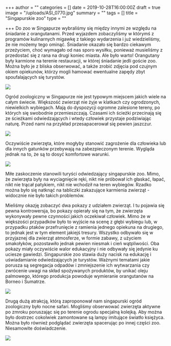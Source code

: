 +++
author = ""
categories = []
date = 2019-10-28T16:00:00Z
draft = true
image = "/uploads/ASI_0770.jpg"
summary = ""
tags = []
title = "Singapurskie zoo"
type = ""

+++
Do zoo w Singapurze wybraliśmy się między innymi ze względu na śniadanie z orangutanami. Przed wyjazdem zobaczyliśmy w którymś z programów kulinarnych migawkę z takiego wydarzenia i już wiedzieliśmy, że nie możemy tego ominąć. Śniadanie okazało się bardzo ciekawym przeżyciem, choć wymagało od nas sporo wysiłku, ponieważ musieliśmy z przedostać się z rana na drugi koniec miasta. Ale było warto! Orangutany były karmione na terenie restauracji, w której śniadanie jedli goście zoo. Można było je z bliska obserwować, a także zrobić zdjęcia pod czujnym okiem opiekunów, którzy mogli hamować ewentualne zapędy zbyt spoufalających się turystów.

![](/uploads/ASI_0759-1.jpg)

Ogród zoologiczny w Singapurze nie jest typowym miejscem jakich wiele na całym świecie. Większość zwierząt nie żyje w klatkach czy ogrodzonych, niewielkich wybiegach. Mają do dyspozycji ogromne zalesione tereny, po których się swobodnie przemieszczają. Czasami ich ścieżki przecinają się ze ścieżkami odwiedzających i wtedy człowiek przystaje podziwiając naturę. Przed nami na przykład przesapacerował się pewien jaszczur.

![](/uploads/ASI_0744.jpg)

Oczywiście zwierzęta, które mogłyby stanowić zagrożenie dla człowieka lub dla innych gatunków przebywają na zabezpieczonym terenie. Wygląda jednak na to, że są to dosyć komfortowe warunki.

![](/uploads/20191022_135229.jpg)

Miłe zaskoczenie stanowili turyści odwiedzający singapurskie zoo. Mimo, że zwierzęta były na wyciagnięcie ręki, nikt nie próbował ich głaskać, łapać, nikt nie trącał patykiem, nikt nie wchodził na teren wybiegów. Rzadko można było się natknąć na tabliczki zakazujące karmienia zwierząt - widocznie nie było takich problemów.

Mieliśmy okazję zobaczyć dwa pokazy z udziałem zwierząt. I tu pojawia się pewna kontrowersja, bo pokazy opierały się na tym, że zwierzęta wykonywały pewne czynności jakich oczekiwał człowiek. Mimo że w większości przypadków było to wyjście na scenę z głębi wybiegu lub, w przypadku ptaków przefrunięcie z ramienia jednego opiekuna na drugiego, to jednak jest w tym element jakiejś tresury. Wszystko odbywało się w przyjaznej dla zwierząt atmosferze, w formie zabawy, z użyciem smakołyków, pozostawiło jednak pewien niesmak i cień wątpliwości. Oba pokazy miały oczywiście walor edukacyjny i nie odbywały się jedynie ku uciesze gawiedzi. Singapurskie zoo stawia duży nacisk na edukację i uświadamianie odwiedzających je turystów. Ważnymi tematami jakie porusza są segregacja odpadów i zmniejszenie ich wytwarzania czy zwrócenie uwagi na skład spożywanych produktów, by unikać oleju palmowego, którego produkcja powoduje wymieranie orangutanów na Borneo i Sumatrze.

![](/uploads/ASI_0779.jpg)

Drugą dużą atrakcją, którą zaproponował nam singapurski ogród zoologiczny było nocne safari. Mogliśmy obserwować zwierzęta aktywne po zmroku poruszając się po terenie ogrodu specjalną kolejką. Aby można było dostrzec cokolwiek zamontowane są lampy imitujące światło księżyca. Można było również podglądać zwierzęta spacerując po innej części zoo. Niesamowite doświadczenie.

![](/uploads/20191022_205729_exported_stabilized_7719762598962830498.gif)